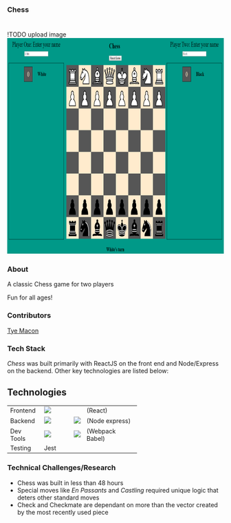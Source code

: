 ### Chess

# <p align="center">
  !TODO upload image
  <img width="800" height="500" src="title-screen.png">
  </p>

### About

A classic Chess game for two players

Fun for all ages! 

### Contributors

[Tye Macon](https://github.com/tyemacon)

### Tech Stack
*Chess* was built primarily with ReactJS on the front end and Node/Express on the backend. Other key technologies are listed below:

## Technologies

<table style="width:60%">
  <tr>

  </tr>
  <tr>
    <td class="subheading">Frontend</td>
    <td><img src="https://lh3.googleusercontent.com/ZIHOUCCxFaB7NirPhEX4K8cyTPIMvxvdJxpuhjb_qJ_dk-z7qEgD8riaR0ODXzXQZYn23zHpFiwGzxTDT88FTLeUMoPqlIjyLKoL1am8MH5pCoJExjL8SUC8uaeeiAjvQB0_vym6" width="65"/></td> 
    <td></td>
    <td class="tech">(React)</td>
  </tr>
  <tr rowspan="2">
    <td class="subheading">Backend</td>
    <td><img src="https://lh5.googleusercontent.com/rdAoVdYKOCnmtev6t7DJrEY7mG4iYsRPqeTH0Z-OrlsVmiea3q5SMtOGNSa7HzJcyxcIcelTacG5gPNgyBoIviiNcLbohQAicvpldcfM32Klb_ewouDRd67OtYhUAU1CEZB4rBqB" width="75" /></td> 
    <td><img src="https://lh6.googleusercontent.com/tKlT8lGB2bTDqSilr_a2y8vaO-QBUdcUIYASnslf-RAKTxUEiEBq-_gTVBP0irIP1ZWNuSvp1fouOJrQBXUr0joVmBZzNyOec4jBpOyVogPZMOYhPH6YQwYOiLdZnfuaDnFel9rn" width="75" style="padding-left: 27px;"/></td>
    <td class="tech">(Node express)</td>
  </tr>
  
  <tr>
      <td class="subheading">Dev Tools</td>
      <td><img src='https://cityscoutssss.s3.us-east-2.amazonaws.com/kisspng-webpack-computer-icons-scalable-vector-graphics-re-webpack-svg-icon-transparent-amp-png-clipart-fre-5cb7987106ca27.6083469215555359850278.png' width="60"></td>
      <td><img src='https://i2.wp.com/endlessillusoft.com/wp-content/uploads/2017/01/babel.png?w=1280' width="80" style="padding-left: 27px"><img></td>
      <td class="tech">(Webpack Babel)</td>
    </tr>
      <tr rowspan="3">
    <td class="subheading">Testing</td>
    <td>Jest</td>
    <td></td>
    <td></td>
  </tr>
</table>


### Technical Challenges/Research
- Chess was built in less than 48 hours
- Special moves like *En Passants* and *Castling* required unique logic that deters other standard moves
- Check and Checkmate are dependant on more than the vector created by the most recently used piece

